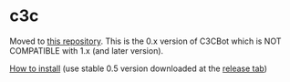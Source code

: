 # c3c
Moved to [this repository](https://github.com/c3cbot/c3cbot). This is the 0.x version of C3CBot which is NOT COMPATIBLE with 1.x (and later version).

[How to install](https://github.com/lequanglam/c3c/blob/999d017ba9ea4133379b65f1d1ded46e7b75e60e/README.md) (use stable 0.5 version downloaded at the [release tab](https://github.com/c3cbot/c3c-0x/releases/tag/0.5.0))
